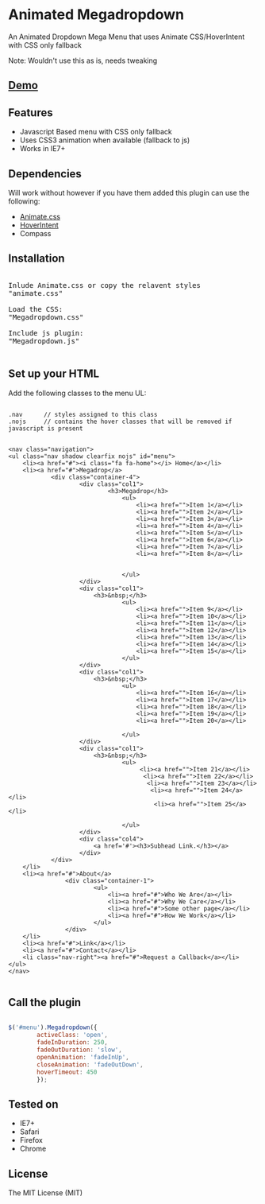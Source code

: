 <h1>Animated Megadropdown</h1>

<p>An Animated Dropdown Mega Menu that uses Animate CSS/HoverIntent with CSS only fallback</p>
<p>Note: Wouldn't use this as is, needs tweaking</p>


<h2><a href="http://djsmithme.github.io/Animated-Megadrop/">Demo</a></h2>

<h2>Features</h2>

<ul>
<li>Javascript Based menu with CSS only fallback</li>
<li>Uses CSS3 animation when available (fallback to js)</li>
<li>Works in IE7+</li>
</ul>

<h2>Dependencies</h2>


Will work without however if you have them added this plugin can use the following:

<ul>
<li> <a href="http://daneden.github.io/animate.css/">Animate.css </a></li>
<li> <a href="https://github.com/briancherne/jquery-hoverIntent">HoverIntent<a></li>
<li> Compass</li> 
</ul>

<h2>Installation</h2>

<pre>

Inlude Animate.css or copy the relavent styles
"animate.css"

Load the CSS:
"Megadropdown.css"

Include js plugin:
"Megadropdown.js"

</pre>

<h2>Set up your HTML</h2>

Add the following classes to the menu UL:

```

.nav      // styles assigned to this class
.nojs     // contains the hover classes that will be removed if javascript is present                  

```



```

<nav class="navigation">
<ul class="nav shadow clearfix nojs" id="menu">
    <li><a href="#"><i class="fa fa-home"></i> Home</a></li>
    <li><a href="#">Megadrop</a>
            <div class="container-4">
                    <div class="col1">
                            <h3>Megadrop</h3>
                                <ul>
                                    <li><a href="">Item 1</a></li>
                                    <li><a href="">Item 2</a></li>
                                    <li><a href="">Item 3</a></li>
                                    <li><a href="">Item 4</a></li>
                                    <li><a href="">Item 5</a></li>
                                    <li><a href="">Item 6</a></li>
                                    <li><a href="">Item 7</a></li>
                                    <li><a href="">Item 8</a></li>


                                </ul>
                    </div>
                    <div class="col1">
                        <h3>&nbsp;</h3>
                                <ul>
                                    <li><a href="">Item 9</a></li>
                                    <li><a href="">Item 10</a></li>
                                    <li><a href="">Item 11</a></li>
                                    <li><a href="">Item 12</a></li>
                                    <li><a href="">Item 13</a></li>
                                    <li><a href="">Item 14</a></li>
                                    <li><a href="">Item 15</a></li>
                                </ul>
                    </div>
                    <div class="col1">
                        <h3>&nbsp;</h3>
                                <ul>
                                    <li><a href="">Item 16</a></li>
                                    <li><a href="">Item 17</a></li>
                                    <li><a href="">Item 18</a></li>
                                    <li><a href="">Item 19</a></li>
                                    <li><a href="">Item 20</a></li>

                                </ul>
                    </div>
                    <div class="col1">
                        <h3>&nbsp;</h3>
                                <ul>
                                     <li><a href="">Item 21</a></li>
                                      <li><a href="">Item 22</a></li>
                                       <li><a href="">Item 23</a></li>
                                        <li><a href="">Item 24</a></li>
                                         <li><a href="">Item 25</a></li>

                                </ul>
                    </div>
                    <div class="col4">
                        <a href='#'><h3>Subhead Link.</h3></a>
                    </div>
            </div>	
    </li>
    <li><a href="#">About</a>
                <div class="container-1">
                        <ul>
                            <li><a href="#">Who We Are</a></li>
                            <li><a href="#">Why We Care</a></li>
                            <li><a href="#">Some other page</a></li>
                            <li><a href="#">How We Work</a></li>
                        </ul>
                </div>
    </li>
    <li><a href="#">Link</a></li>
    <li><a href="#">Contact</a></li>
    <li class="nav-right"><a href="#">Request a Callback</a></li>   
</ul>     
</nav>


```


<h2>Call the plugin</h2>


```javascript

$('#menu').Megadropdown({
        activeClass: 'open',                                                                                   
        fadeInDuration: 250,
        fadeOutDuration: 'slow',
        openAnimation: 'fadeInUp',
        closeAnimation: 'fadeOutDown',
        hoverTimeout: 450
        });

```


<h2>Tested on</h2>
<ul>
<li>IE7+</li>
<li>Safari</li>
<li>Firefox </li>
<li>Chrome</li>
</ul>


<h2>License</h2>
<p>The MIT License (MIT)</p>

